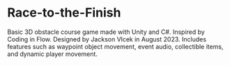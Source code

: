 # Race-to-the-Finish
Basic 3D obstacle course game made with Unity and C#. Inspired by Coding in Flow.
Designed by Jackson Vlcek in August 2023.
Includes features such as waypoint object movement, event audio, collectible items, and dynamic player movement.
